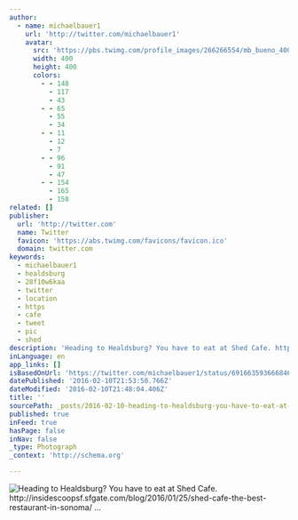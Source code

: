 ```yaml
---
author:
  - name: michaelbauer1
    url: 'http://twitter.com/michaelbauer1'
    avatar:
      src: 'https://pbs.twimg.com/profile_images/266266554/mb_bueno_400x400.JPG'
      width: 400
      height: 400
      colors:
        - - 148
          - 117
          - 43
        - - 65
          - 55
          - 34
        - - 11
          - 12
          - 7
        - - 96
          - 91
          - 47
        - - 154
          - 165
          - 158
related: []
publisher:
  url: 'http://twitter.com'
  name: Twitter
  favicon: 'https://abs.twimg.com/favicons/favicon.ico'
  domain: twitter.com
keywords:
  - michaelbauer1
  - healdsburg
  - 28f10w6kaa
  - twitter
  - location
  - https
  - cafe
  - tweet
  - pic
  - shed
description: 'Heading to Healdsburg? You have to eat at Shed Cafe. http://insidescoopsf.sfgate.com/blog/2016/01/25/shed-cafe-the-best-restaurant-in-sonoma/ ...'
inLanguage: en
app_links: []
isBasedOnUrl: 'https://twitter.com/michaelbauer1/status/691663593666846720'
datePublished: '2016-02-10T21:53:50.766Z'
dateModified: '2016-02-10T21:48:04.406Z'
title: ''
sourcePath: _posts/2016-02-10-heading-to-healdsburg-you-have-to-eat-at-shed-cafe-http.md
published: true
inFeed: true
hasPage: false
inNav: false
_type: Photograph
_context: 'http://schema.org'

---
```

![Heading to Healdsburg&quest; You have to eat at Shed Cafe&period; http&colon;&sol;&sol;insidescoopsf&period;sfgate&period;com&sol;blog&sol;2016&sol;01&sol;25&sol;shed-cafe-the-best-restaurant-in-sonoma&sol; &period;&period;&period;](https://pbs.twimg.com/media/CZlIOhvWYAEfCfu.jpg:large)